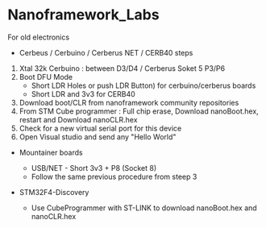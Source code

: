 # Nanoframework_Labs
For old electronics
- Cerbeus / Cerbuino / Cerberus NET / CERB40 
steps
1) Xtal 32k Cerbuino : between D3/D4 / Cerberus Soket 5 P3/P6
2) Boot DFU Mode 
   - Short LDR Holes or push LDR Button) for cerbuino/cerberus boards
   - Short LDR and 3v3 for CERB40
3) Download boot/CLR from nanoframework community repositories
3) From STM Cube programmer : Full chip erase, Download nanoBoot.hex, restart and Download nanoCLR.hex
4) Check for a new virtual serial port for this device
5) Open Visual studio and send any "Hello World"

- Mountainer boards
  - USB/NET - Short 3v3 + P8 (Socket 8)
  - Follow the same previous procedure from steep 3
  
- STM32F4-Discovery
  - Use CubeProgrammer with ST-LINK to download nanoBoot.hex and nanoCLR.hex

